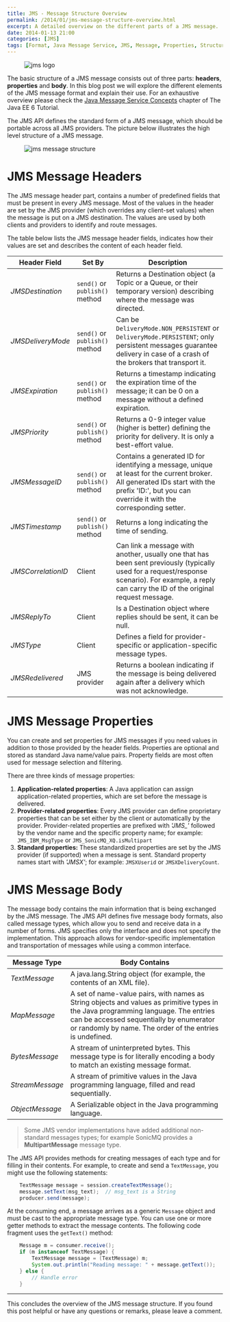 ```yaml
---
title: JMS - Message Structure Overview
permalink: /2014/01/jms-message-structure-overview.html
excerpt: A detailed overview on the different parts of a JMS message.
date: 2014-01-13 21:00
categories: [JMS]
tags: [Format, Java Message Service, JMS, Message, Properties, Structure]
---
```


<figure>
    <img src="{{ site.url }}/assets/images/logos/jms-logo.png" alt="jms logo">
</figure>

The basic structure of a JMS message consists out of three parts: **headers**, **properties** and **body**. In this blog post we will explore the different elements of the JMS message format and explain their use. For an exhaustive overview please check the [Java Message Service Concepts](http://docs.oracle.com/javaee/6/tutorial/doc/bncdq.html) chapter of The Java EE 6 Tutorial.

The JMS API defines the standard form of a JMS message, which should be portable across all JMS providers. The picture below illustrates the high level structure of a JMS message.

<figure>
    <img src="{{ site.url }}/assets/images/jms/jms-message-structure.png" alt="jms message structure">
</figure>

# JMS Message Headers

The JMS message header part, contains a number of predefined fields that must be present in every JMS message. Most of the values in the header are set by the JMS provider (which overrides any client-set values) when the message is put on a JMS destination. The values are used by both clients and providers to identify and route messages.

The table below lists the JMS message header fields, indicates how their values are set and describes the content of each header field.

| Header Field                | Set By                         | Description                                                                                                                                                                                         |
| --------------------------- | ------------------------------ | --------------------------------------------------------------------------------------------------------------------------------------------------------------------------------------------------- |
| <var>JMSDestination</var>   | `send()` or `publish()` method | Returns a Destination object (a Topic or a Queue, or their temporary version) describing where the message was directed.                                                                            |
| <var>JMSDeliveryMode</var>  | `send()` or `publish()` method | Can be `DeliveryMode.NON_PERSISTENT` or `DeliveryMode.PERSISTENT`; only persistent messages guarantee delivery in case of a crash of the brokers that transport it.                                 |
| <var>JMSExpiration</var>    | `send()` or `publish()` method | Returns a timestamp indicating the expiration time of the message; it can be 0 on a message without a defined expiration.                                                                           |
| <var>JMSPriority</var>      | `send()` or `publish()` method | Returns a 0-9 integer value (higher is better) defining the priority for delivery. It is only a best-effort value.                                                                                  |
| <var>JMSMessageID</var>     | `send()` or `publish()` method | Contains a generated ID for identifying a message, unique at least for the current broker. All generated IDs start with the prefix 'ID:', but you can override it with the corresponding setter.    |
| <var>JMSTimestamp</var>     | `send()` or `publish()` method | Returns a long indicating the time of sending.                                                                                                                                                      |
| <var>JMSCorrelationID</var> | Client                         | Can link a message with another, usually one that has been sent previously (typically used for a request/response scenario). For example, a reply can carry the ID of the original request message. |
| <var>JMSReplyTo</var>       | Client                         | Is a Destination object where replies should be sent, it can be null.                                                                                                                               |
| <var>JMSType</var>          | Client                         | Defines a field for provider-specific or application-specific message types.                                                                                                                        |
| <var>JMSRedelivered</var>   | JMS provider                   | Returns a boolean indicating if the message is being delivered again after a delivery which was not acknowledge.                                                                                    |

# JMS Message Properties

You can create and set properties for JMS messages if you need values in addition to those provided by the header fields. Properties are optional and stored as standard Java name/value pairs. Property fields are most often used for message selection and filtering.

There are three kinds of message properties:
1. **Application-related properties**: A Java application can assign application-related properties, which are set before the message is delivered.
2. **Provider-related properties**: Every JMS provider can define proprietary properties that can be set either by the client or automatically by the provider. Provider-related properties are prefixed with <var>'JMS_'</var> followed by the vendor name and the specific property name; for example: `JMS_IBM_MsgType` or `JMS_SonicMQ_XQ.isMultipart`
3. **Standard properties:** These standardized properties are set by the JMS provider (if supported) when a message is sent. Standard property names start with <var>'JMSX'</var>; for example: `JMSXUserid` or `JMSXDeliveryCount`.

# JMS Message Body

The message body contains the main information that is being exchanged by the JMS message. The JMS API defines five message body formats, also called message types, which allow you to send and receive data in a number of forms. JMS specifies only the interface and does not specify the implementation. This approach allows for vendor-specific implementation and transportation of messages while using a common interface.

| Message Type             | Body Contains                                                                                                                                                                                                                              |
| ------------------------ | ------------------------------------------------------------------------------------------------------------------------------------------------------------------------------------------------------------------------------------------ |
| <var>TextMessage</var>   | A java.lang.String object (for example, the contents of an XML file).                                                                                                                                                                      |
| <var>MapMessage</var>    | A set of name-value pairs, with names as String objects and values as primitive types in the Java programming language. The entries can be accessed sequentially by enumerator or randomly by name. The order of the entries is undefined. |
| <var>BytesMessage</var>  | A stream of uninterpreted bytes. This message type is for literally encoding a body to match an existing message format.                                                                                                                   |
| <var>StreamMessage</var> | A stream of primitive values in the Java programming language, filled and read sequentially.                                                                                                                                               |
| <var>ObjectMessage</var> | A Serializable object in the Java programming language.                                                                                                                                                                                    |

> Some JMS vendor implementations have added additional non-standard messages types; for example SonicMQ provides a **MultipartMessage** message type.

The JMS API provides methods for creating messages of each type and for filling in their contents. For example, to create and send a `TextMessage`, you might use the following statements:

``` java
    TextMessage message = session.createTextMessage();
    message.setText(msg_text);  // msg_text is a String
    producer.send(message);
```

At the consuming end, a message arrives as a generic `Message` object and must be cast to the appropriate message type. You can use one or more getter methods to extract the message contents. The following code fragment uses the `getText()` method: 

``` java
    Message m = consumer.receive();
    if (m instanceof TextMessage) {
        TextMessage message = (TextMessage) m;
        System.out.println("Reading message: " + message.getText());
    } else {
        // Handle error
    }
```

---

This concludes the overview of the JMS message structure. If you found this post helpful or have any questions or remarks, please leave a comment.